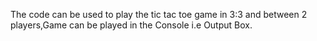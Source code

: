 The code can be used to play the tic tac toe game in 3:3 and between 2 players,Game can be played in the Console i.e Output Box.
